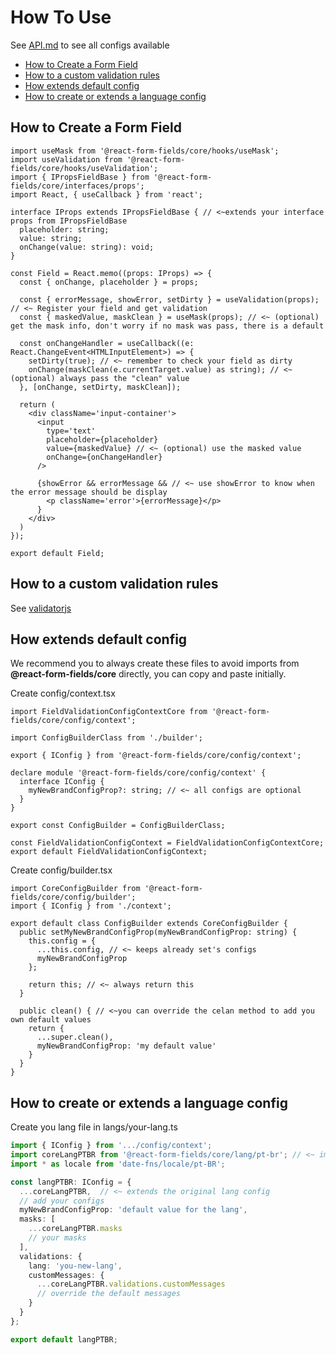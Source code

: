 # How To Use

See [API.md](https://github.com/react-form-fields/core/blob/master/API.md) to see all configs available

* [How to Create a Form Field](#how-to-create-a-form-field)
* [How to a custom validation rules](#how-to-a-custom-validation-rules)
* [How extends default config](#how-extends-default-config)
* [How to create or extends a language config](#how-to-create-or-extends-a-language-config)

## How to Create a Form Field

```tsx
import useMask from '@react-form-fields/core/hooks/useMask';
import useValidation from '@react-form-fields/core/hooks/useValidation';
import { IPropsFieldBase } from '@react-form-fields/core/interfaces/props';
import React, { useCallback } from 'react';

interface IProps extends IPropsFieldBase { // <~extends your interface props from IPropsFieldBase
  placeholder: string;
  value: string;
  onChange(value: string): void;
}

const Field = React.memo((props: IProps) => {
  const { onChange, placeholder } = props;

  const { errorMessage, showError, setDirty } = useValidation(props); // <~ Register your field and get validation
  const { maskedValue, maskClean } = useMask(props); // <~ (optional) get the mask info, don't worry if no mask was pass, there is a default
 
  const onChangeHandler = useCallback((e: React.ChangeEvent<HTMLInputElement>) => {
    setDirty(true); // <~ remember to check your field as dirty
    onChange(maskClean(e.currentTarget.value) as string); // <~ (optional) always pass the "clean" value
  }, [onChange, setDirty, maskClean]);

  return (
    <div className='input-container'>
      <input
        type='text'
        placeholder={placeholder}
        value={maskedValue} // <~ (optional) use the masked value
        onChange={onChangeHandler}
      />

      {showError && errorMessage && // <~ use showError to know when the error message should be display
        <p className='error'>{errorMessage}</p>
      }
    </div>
  )
});

export default Field;
```

## How to a custom validation rules

See [validatorjs](https://github.com/skaterdav85/validatorjs#register-custom-validation-rules)

## How extends default config

We recommend you to always create these files to avoid imports from **@react-form-fields/core**
directly, you can copy and paste initially.

Create config/context.tsx

```tsx
import FieldValidationConfigContextCore from '@react-form-fields/core/config/context';

import ConfigBuilderClass from './builder';

export { IConfig } from '@react-form-fields/core/config/context';

declare module '@react-form-fields/core/config/context' {
  interface IConfig {
    myNewBrandConfigProp?: string; // <~ all configs are optional
  }
}

export const ConfigBuilder = ConfigBuilderClass;

const FieldValidationConfigContext = FieldValidationConfigContextCore;
export default FieldValidationConfigContext;
```

Create config/builder.tsx

```tsx
import CoreConfigBuilder from '@react-form-fields/core/config/builder';
import { IConfig } from './context';

export default class ConfigBuilder extends CoreConfigBuilder {
  public setMyNewBrandConfigProp(myNewBrandConfigProp: string) {
    this.config = {
      ...this.config, // <~ keeps already set's configs
      myNewBrandConfigProp
    };

    return this; // <~ always return this
  }

  public clean() { // <~you can override the celan method to add you own default values
    return {
      ...super.clean(),
      myNewBrandConfigProp: 'my default value' 
    }
  }
}
```

## How to create or extends a language config

Create you lang file in langs/your-lang.ts

```ts
import { IConfig } from '.../config/context';
import coreLangPTBR from '@react-form-fields/core/lang/pt-br'; // <~ import original lang config
import * as locale from 'date-fns/locale/pt-BR';

const langPTBR: IConfig = {
  ...coreLangPTBR,  // <~ extends the original lang config
  // add your configs
  myNewBrandConfigProp: 'default value for the lang',
  masks: [
    ...coreLangPTBR.masks
    // your masks
  ],
  validations: {
    lang: 'you-new-lang',
    customMessages: {
      ...coreLangPTBR.validations.customMessages
      // override the default messages
    }
  }
};

export default langPTBR;
```